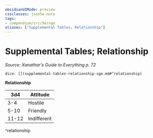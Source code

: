 ```yaml
---
obsidianUIMode: preview
cssclasses: json5e-note
tags:
- compendium/src/5e/xge
aliases: ["Supplemental Tables; Relationship"]
---
```

# Supplemental Tables; Relationship
*Source: Xanathar's Guide to Everything p. 72* 

`dice: [](supplemental-tables-relationship-xge.md#^relationship)`

**Relationship**

| 3d4 | Attitude |
|-----|----------|
| 3-4 | Hostile |
| 5-10 | Friendly |
| 11-12 | Indifferent |
^relationship